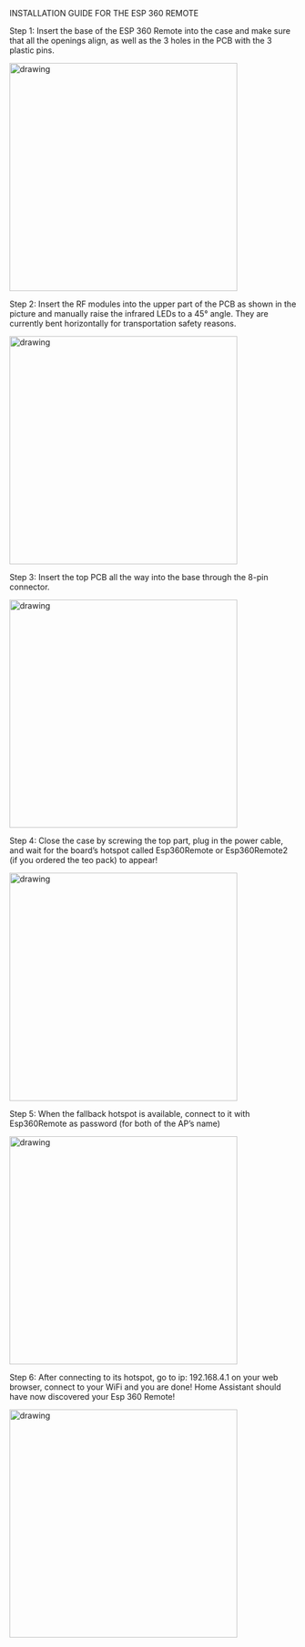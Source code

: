 INSTALLATION GUIDE FOR THE ESP 360 REMOTE


Step 1: Insert the base of the ESP 360 Remote into the case and make sure that all the openings align, as well as the 3 holes in the PCB with the 3 plastic pins.

<img src="https://github.com/ale1800/ESP-360-REMOTE/assets/53172176/99e91d97-18c2-4bf4-88d3-ab5241038916" alt="drawing" width="400" align="center"/>



Step 2: Insert the RF modules into the upper part of the PCB as shown in the picture and manually raise the infrared LEDs to a 45° angle. They are currently bent horizontally for transportation safety reasons.


<img src="https://github.com/ale1800/ESP-360-REMOTE/assets/53172176/396fba9e-86de-4aee-8a98-dd8b8ffd69ef" alt="drawing" width="400"/>



Step 3: Insert the top PCB all the way into the base through the 8-pin connector.


<img src="https://github.com/ale1800/ESP-360-REMOTE/assets/53172176/96065d77-3f68-4a1e-b87b-ad6fbb03f758" alt="drawing" width="400"/>



Step 4: Close the case by screwing the top part, plug in the power cable, and wait for the board’s hotspot called Esp360Remote or Esp360Remote2 (if you ordered the teo pack) to appear!


<img src="https://github.com/ale1800/ESP-360-REMOTE/assets/53172176/febf8f96-023a-4d50-a6e5-ef75f0398531" alt="drawing" width="400"/>




Step 5: When the fallback hotspot is available, connect to it with Esp360Remote as password (for both of the AP’s name)

<img src="https://github.com/ale1800/ESP-360-REMOTE/assets/53172176/5ca4367c-1ca0-4e2a-a59f-f606ede298c7" alt="drawing" width="400"/>



Step 6: After connecting to its hotspot, go to ip: 192.168.4.1 on your web browser, connect to your WiFi and you are done! Home Assistant should have now discovered your Esp 360 Remote!

<img src="https://github.com/ale1800/ESP-360-REMOTE/assets/53172176/5ade3c7b-8f48-4860-b651-d4625bd73d51" alt="drawing" width="400"/>

